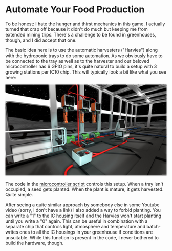 # Automate Your Food Production
To be honest: I hate the hunger and thirst mechanics in this game. I actually turned that crap off because it didn't do much but keeping me from extended mining trips. There's a challenge to be found in greenhouses, though, and I did accept that one.

The basic idea here is to use the automatic harvesters ("Harvies") along with the hydroponic trays to do some automation. As we obviously have to be connected to the tray as well as to the harvester and our beloved microcontroller has 6 GPIO pins, it's quite natural to build a setup with 3 growing stations per IC10 chip. This will typically look a bit like what you see here:

![](setup.jpg)

The code in the [microcontroller script](plantcontroller.mips) controls this setup. When a tray isn't occupied, a seed gets planted. When the plant is mature, it gets harvested. Quite simple.

After seeing a quite similar approach by somebody else in some Youtube video (sorry, I don't have a link) I also added a way to forbid planting. You can write a "1" to the IC housing itself and the Harvies won't start planting until you write a "0" again. This can be useful in combination with a separate chip that controls light, atmosphere and temperature and batch-writes ones to all the IC housings in your greenhouse if conditions are unsuitable. While this function is present in the code, I never bothered to build the hardware, though.